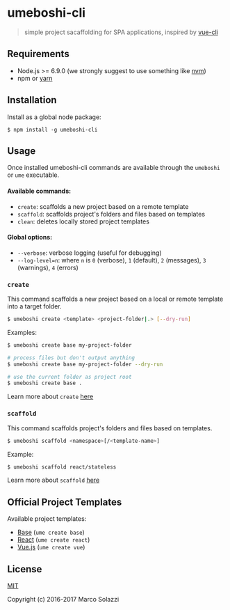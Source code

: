 # umeboshi-cli

> simple project sacaffolding for SPA applications, inspired by [vue-cli](https://github.com/vuejs/vue-cli)

## Requirements

* Node.js >= 6.9.0 (we strongly suggest to use something like [nvm](https://github.com/creationix/nvm))
* npm or [yarn](https://yarnpkg.com/lang/en/)

## Installation

Install as a global node package:

```
$ npm install -g umeboshi-cli
```

## Usage

Once installed umeboshi-cli commands are available through the `umeboshi` or `ume` executable.

#### Available commands:

* `create`: scaffolds a new project based on a remote template
* `scaffold`: scaffolds project's folders and files based on templates
* `clean`: deletes locally stored project templates

#### Global options:

* `--verbose`: verbose logging (useful for debugging)
* `--log-level=n`: where `n` is `0` (verbose), `1` (default), `2` (messages), `3` (warnings), `4` (errors)

### `create`

This command scaffolds a new project based on a local or remote template into a target folder.

```sh
$ umeboshi create <template> <project-folder|.> [--dry-run]
```

Examples:

```sh
$ umeboshi create base my-project-folder

# process files but don't output anything
$ umeboshi create base my-project-folder --dry-run

# use the current folder as project root
$ umeboshi create base .
```

Learn more about `create` [here](docs/create.md)

### `scaffold`

This command scaffolds project's folders and files based on templates.

```sh
$ umeboshi scaffold <namespace>[/<template-name>]
```

Example:

```sh
$ umeboshi scaffold react/stateless
```

Learn more about `scaffold` [here](docs/scaffold.md)

## Official Project Templates

Available project templates:

* [Base](https://github.com/dwightjack/umeboshi-template-base) (`ume create base`)
* [React](https://github.com/dwightjack/umeboshi-template-react) (`ume create react`)
* [Vue.js](https://github.com/dwightjack/umeboshi-template-vue) (`ume create vue`)

## License

[MIT](http://opensource.org/licenses/MIT)

Copyright (c) 2016-2017 Marco Solazzi